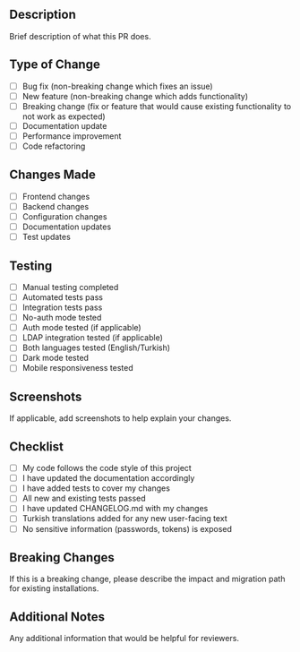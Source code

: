 ## Description
Brief description of what this PR does.

## Type of Change
- [ ] Bug fix (non-breaking change which fixes an issue)
- [ ] New feature (non-breaking change which adds functionality)
- [ ] Breaking change (fix or feature that would cause existing functionality to not work as expected)
- [ ] Documentation update
- [ ] Performance improvement
- [ ] Code refactoring

## Changes Made
- [ ] Frontend changes
- [ ] Backend changes
- [ ] Configuration changes
- [ ] Documentation updates
- [ ] Test updates

## Testing
- [ ] Manual testing completed
- [ ] Automated tests pass
- [ ] Integration tests pass
- [ ] No-auth mode tested
- [ ] Auth mode tested (if applicable)
- [ ] LDAP integration tested (if applicable)
- [ ] Both languages tested (English/Turkish)
- [ ] Dark mode tested
- [ ] Mobile responsiveness tested

## Screenshots
If applicable, add screenshots to help explain your changes.

## Checklist
- [ ] My code follows the code style of this project
- [ ] I have updated the documentation accordingly
- [ ] I have added tests to cover my changes
- [ ] All new and existing tests passed
- [ ] I have updated CHANGELOG.md with my changes
- [ ] Turkish translations added for any new user-facing text
- [ ] No sensitive information (passwords, tokens) is exposed

## Breaking Changes
If this is a breaking change, please describe the impact and migration path for existing installations.

## Additional Notes
Any additional information that would be helpful for reviewers.